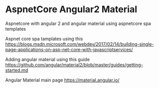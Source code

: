 # AspnetCore Angular2 Material

Aspnetcore with angular 2 and angular material using aspnetcore spa templates

Aspnet core spa tamplates using this https://blogs.msdn.microsoft.com/webdev/2017/02/14/building-single-page-applications-on-asp-net-core-with-javascriptservices/

Adding angular material using this guide https://github.com/angular/material2/blob/master/guides/getting-started.md

Angular Material main page https://material.angular.io/

